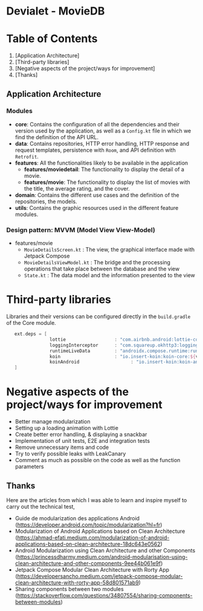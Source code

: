 # Devialet - MovieDB


# Table of Contents
1. [Application Architecture]
2. [Third-party libraries]
3. [Negative aspects of the project/ways for improvement]
4. [Thanks]




## Application Architecture


### Modules
- **core**: Contains the configuration of all the dependencies and their version used by the application, as well as a `Config.kt` file in which we find the definition of the API URL.
- **data**: Contains repositories, HTTP error handling, HTTP response and request templates, persistence with `Room`, and API definition with `Retrofit`.
- **features**: All the functionalities likely to be available in the application
    - **features/moviedetail**: The functionality to display the detail of a movie.
    - **features/movie**: The functionality to display the list of movies with the title, the average rating, and the cover.
- **domain**: Contains the different use cases and the definition of the repositories, the models.
- **utils**: Contains the graphic resources used in the different feature modules.

### Design pattern: MVVM (Model View View-Model)

- features/movie
    - `MovieDetailsScreen.kt` : The view, the graphical interface made with Jetpack Compose
    - `MovieDetailsViewModel.kt` : The bridge and the processing operations that take place between the database and the view
    - `State.kt` : The data model and the information presented to the view




# Third-party libraries

Libraries and their versions can be configured directly in the `build.gradle` of the Core module.

```kt
   ext.deps = [
                lottie                  : "com.airbnb.android:lottie-compose:${versions.lottie}",
                loggingInterceptor      : "com.squareup.okhttp3:logging-interceptor:${versions.loggingInterceptor}",
                runtimeLiveData         : "androidx.compose.runtime:runtime-livedata:${versions.runtimeLiveData}",
                koin                    : "io.insert-koin:koin-core:${versions.koin}",
                koinAndroid                   : "io.insert-koin:koin-android:${versions.koin}"
   ]
```

# Negative aspects of the project/ways for improvement
- Better manage modularization
- Setting up a loading animation with Lottie
- Create better error handling, & displaying a snackbar
- Implementation of unit tests, E2E and integration tests
- Remove unnecessary items and code
- Try to verify possible leaks with LeakCanary
- Comment as much as possible on the code as well as the function parameters

## Thanks

Here are the articles from which I was able to learn and inspire myself to carry out the technical test,
- Guide de modularization des applications Android (https://developer.android.com/topic/modularization?hl=fr)
- Modularization of Android Applications based on Clean Architecture (https://ahmad-efati.medium.com/modularization-of-android-applications-based-on-clean-architecture-18dc643e0562)
- Android Modularization using Clean Architecture and other Components (https://princessdharmy.medium.com/android-modularisation-using-clean-architecture-and-other-components-9ee44b061e9f)
- Jetpack Compose Modular Clean Architecture with Rorty App (https://developersancho.medium.com/jetpack-compose-modular-clean-architecture-with-rorty-app-58d801571ab9)
- Sharing components between two modules (https://stackoverflow.com/questions/34807554/sharing-components-between-modules)